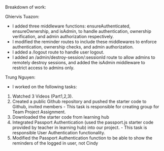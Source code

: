 Breakdown of work:

Ghiervis Tuazon:
- I added three middleware functions: ensureAuthenticated, ensureOwnership, and isAdmin, to handle authentication, ownership verification, and admin authorization respectively.
- I modified the reminder routes to include these middlewares to enforce authentication, ownership checks, and admin authorization.
- I added a /logout route to handle user logout.
- I added an /admin/destroy-session/:sessionId route to allow admins to remotely destroy sessions, and added the isAdmin middleware to restrict access to admins only.

Trung Nguyen:
- I worked on the following tasks:
1. Watched 3 Videos (Part1,2,3).
2. Created a public Github repository and pushed the starter code to Github, invited members  - This task is responsible for creating group for Team Project Assignment.
3. Downloaded the starter code from learning hub
4. Integrated Passport Authentication (used the passport.js starter code provided by teacher in learning hub) into our project. - This task is responsible User Authentication functionality.
5. Modified the Passport Authentication function to be able to show the reminders of the logged in user, not Cindy
